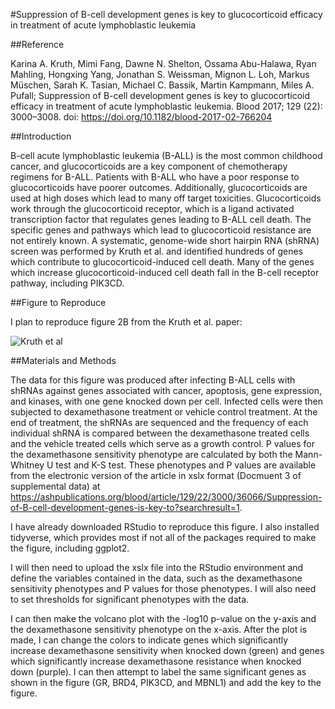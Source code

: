 #Suppression of B-cell development genes is key to glucocorticoid efficacy in treatment of acute lymphoblastic leukemia

##Reference

Karina A. Kruth, Mimi Fang, Dawne N. Shelton, Ossama Abu-Halawa, Ryan Mahling, Hongxing Yang, Jonathan S. Weissman, Mignon L. Loh, Markus Müschen, Sarah K. Tasian, Michael C. Bassik, Martin Kampmann, Miles A. Pufall; Suppression of B-cell development genes is key to glucocorticoid efficacy in treatment of acute lymphoblastic leukemia. Blood 2017; 129 (22): 3000–3008. doi: https://doi.org/10.1182/blood-2017-02-766204

##Introduction

B-cell acute lymphoblastic leukemia (B-ALL) is the most common childhood cancer, and glucocorticoids are a key component of chemotherapy regimens for B-ALL. Patients with B-ALL who have a poor response to glucocorticoids have poorer outcomes. Additionally, glucocorticoids are used at high doses which lead to many off target toxicities. Glucocorticoids work through the glucocorticoid receptor, which is a ligand activated transcription factor that regulates genes leading to B-ALL cell death. The specific genes and pathways which lead to glucocorticoid resistance are not entirely known. A systematic, genome-wide short hairpin RNA (shRNA) screen was performed by Kruth et al. and identified hundreds of genes which contribute to glucocorticoid-induced cell death. Many of the genes which increase glucocorticoid-induced cell death fall in the B-cell receptor pathway, including PIK3CD. 

##Figure to Reproduce

I plan to reproduce figure 2B from the Kruth et al. paper: 

![Kruth et al](../../Downloads/blood766204f2.jpeg)

##Materials and Methods

The data for this figure was produced after infecting B-ALL cells with shRNAs against genes associated with cancer, apoptosis, gene expression, and kinases, with one gene knocked down per cell. Infected cells were then subjected to dexamethasone treatment or vehicle control treatment. At the end of treatment, the shRNAs are sequenced and the frequency of each individual shRNA is compared between the dexamethasone treated cells and the vehicle treated cells which serve as a growth control. P values for the dexamethasone sensitivity phenotype are calculated by both the Mann-Whitney U test and K-S test. These phenotypes and P values are available from the electronic version of the article in xslx format (Docmuent 3 of supplemental data) at <https://ashpublications.org/blood/article/129/22/3000/36066/Suppression-of-B-cell-development-genes-is-key-to?searchresult=1>. 

I have already downloaded RStudio to reproduce this figure. I also installed tidyverse, which provides most if not all of the packages required to make the figure, including ggplot2. 

I will then need to upload the xslx file into the RStudio environment and define the variables contained in the data, such as the dexamethasone sensitivity phenotypes and P values for those phenotypes. I will also need to set thresholds for significant phenotypes with the data. 

I can then make the volcano plot with the -log10 p-value on the y-axis and the dexamethasone sensitivity phenotype on the x-axis. After the plot is made, I can change the colors to indicate genes which significantly increase dexamethasone sensitivity when knocked down (green) and genes which significantly increase dexamethasone resistance when knocked down (purple). I can then attempt to label the same significant genes as shown in the figure (GR, BRD4, PIK3CD, and MBNL1) and add the key to the figure.
 
